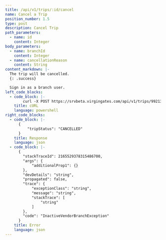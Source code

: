 ```yaml
---
title: /api/v1/trips/:id/cancel
name: Cancel a Trip
position_number: 1.5
type: post
description: Cancel Trip
path_parameters:
  - name: id
    content: Integer
body_parameters:
  - name: branchId
    content: Integer
  - name: cancellationReason
    content: String
content_markdown: |-
  The trip will be cancelled.
  {: .success}

  Sign in as a branch user.
left_code_blocks:
  - code_block: |- 
        curl -X POST https://srvbeta.virgingates.com/api/v1/trips/9921381276774878/cancel -H "Authorization: Bearer $BEARER_TOKEN" -H "Content-type: application/json" -d '{"branchId": 2165529378315486700, "cancellationReason": "Order Taking Too Long"}'
    title: cURL
    language: powershell
right_code_blocks:
  - code_block: |-
      {
          "tripStatus": "CANCELLED"
      }
    title: Response
    language: json
  - code_block: |-
      {
        "stackTraceId": 2165529378315486700,
        "args": {
            "additionalProp1": {}
        },
        "devDetails": "string",
        "propagated": false,
        "trace": {
            "exceptionClass": "string",
            "message": "string",
            "stackTrace": [
                "string"
            ]
        },
        "code": "InactiveVendorBranchException"
      }
    title: Error
    language: json
---
```



